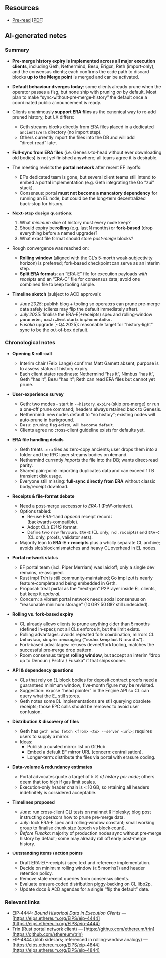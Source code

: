 ## Resources

- [Pre-read](https://www.notion.so/efdn/History-Expiry-f23g-207d9895554180779fc4c7f9e3d95817) [[PDF](Slides-notes/10-Jun-history-expiry-preread.pdf)]

## AI-generated notes

### Summary

* **Pre‑merge history expiry is implemented across all major execution clients**, including Geth, Nethermind, Besu, Erigon, Reth (import‑only), and the consensus clients; each confirms the code path to discard blocks **up to the Merge point** is merged and can be activated.
* **Default behaviour diverges today**: some clients already prune when the operator passes a flag, but none ship with pruning *on* by default. Most plan to make “sync‑without‑pre‑merge‑history” the default once a coordinated public announcement is ready.
* Clients unanimously **support ERA files** as the canonical way to re‑add pruned history, but UX differs:

  * Geth streams blocks directly from ERA files placed in a dedicated `ancients/era` directory (no import step).
  * Others currently import the files into the DB and will add “direct‑read” later.
* **Full‑sync from ERA files** (i.e. Genesis‑to‑head without ever downloading old bodies) is not yet finished anywhere; all teams agree it is desirable.
* The meeting revisits the **portal network** after recent EF layoffs:

  * EF’s dedicated team is gone, but several client teams still intend to embed a portal implementation (e.g. Geth integrating the Go “zui” stack).
  * Consensus: portal **must not become a mandatory dependency** for running an EL node, but could be the long‑term decentralized back‑stop for history.
* **Next‑step design questions**:

  1. What *minimum* slice of history must every node keep?
  2. Should expiry be **rolling** (e.g. last N months) or **fork‑based** (drop everything before a named upgrade)?
  3. What exact file format should store *post‑merge* blocks?
* Rough convergence was reached on:

  * **Rolling window** (aligned with the CL’s 5‑month weak‑subjectivity horizon) is preferred; fork‑based checkpoint can serve as an interim step.
  * **Split ERA formats**: an “ERA‑E” file for execution payloads *with receipts* and an “ERA‑C” file for consensus data; avoid one combined file to keep tooling simple.  
* **Timeline sketch** (subject to ACD approval):

  * *June 2025*: publish blog + tooling so operators can prune pre‑merge data safely (clients may flip the default immediately after).
  * *July 2025*: finalise the ERA‑E(+receipts) spec and rolling‑window parameter; each client starts implementation.
  * *Fusaka* upgrade (\~Q4 2025): reasonable target for “history‑light” sync to be the out‑of‑box default.

### Chronological notes

* **Opening & roll‑call**

  * Interim chair (Felix Lange) confirms Matt Garnett absent; purpose is to assess status of history expiry.
  * Each client states readiness: Nethermind “has it”, Nimbus “has it”, Geth “has it”, Besu “has it”; Reth can read ERA files but cannot yet prune.
* **User‑experience survey**

  * Geth: two modes – start in `--history.expire` (skip pre‑merge) or run a one‑off prune command; headers always retained back to Genesis.
  * Nethermind: new nodes default to “no history”; existing nodes will auto‑prune in background.
  * Besu: pruning flag exists, will become default.
  * Clients agree no cross‑client guideline exists for defaults yet.
* **ERA file handling details**

  * Geth treats `.era` files as zero‑copy ancients; user drops them into a folder and the RPC layer streams bodies on demand.
  * Nethermind currently *imports* the file into the DB; wants direct‑read parity.
  * Shared pain‑point: importing duplicates data and can exceed 1 TB transient disk usage.
  * Everyone still missing: **full‑sync directly from ERA** without classic body/receipt download.
* **Receipts & file‑format debate**
  * Need a post‑merge successor to *ERA‑1* (PoW‑oriented).
  * Options tabled:
    * Re‑use ERA‑1 and *append* receipt records (backwards‑compatible).
    * Adopt CL’s *E2HS* format.
    * Define two new flavours: `ERA‑E` (EL only, incl. receipts) and `ERA‑C` (CL only, proofs, validator sets).
  * Majority lean to **ERA‑E + receipts** plus a wholly separate CL archive; avoids slot/block mismatches and heavy CL overhead in EL nodes.
* **Portal network status**

  * EF portal team (incl. Piper Merriam) was laid off; only a single dev remains, re‑assigned.
  * Rust impl *Trin* is still community‑maintained; Go impl *zui* is nearly feature‑complete and being embedded in Geth.
  * Proposal: treat portal as the “next‑gen” P2P layer inside EL clients, but keep it *optional*.
  * Concern: a vibrant portal network needs social consensus on “reasonable minimum storage” (10 GB? 50 GB? still undecided).
* **Rolling vs. fork‑based expiry**

  * CL already allows clients to prune anything older than 5 months (defined in‑spec); not all CLs enforce it, but the limit exists.
  * Rolling advantages: avoids repeated fork coordination, mirrors CL behaviour, simpler messaging (“nodes keep last N months”).
  * Fork‑based advantages: re‑uses devnet/fork tooling, matches the successful pre‑merge drop pattern.
  * Room consensus: target **rolling window**, but accept an interim “drop up to Dencun / Pectra / Fusaka” if that ships sooner.
* **API & dependency questions**

  * CLs that rely on EL block bodies for deposit‑contract proofs need a guaranteed minimum window; five‑month figure may be revisited.
  * Suggestion: expose “head pointer” in the Engine API so CL can query what the EL still stores.
  * Geth notes some CL implementations are still querying obsolete receipts; those RPC calls should be removed to avoid user confusion.
* **Distribution & discovery of files**

  * Geth has `geth eras fetch <from> <to> --server <url>`; requires users to supply a mirror.
  * Ideas:
    * Publish a curated mirror list on GitHub.
    * Embed a default EF mirror URL (concern: centralisation).
    * Longer‑term: distribute the files via portal with erasure coding.
* **Data‑volume & redundancy estimates**

  * Portal advocates quote a target of *5 % of history per node*; others deem that too high if gas limit scales.
  * Execution‑only header chain is < 10 GB, so retaining all headers indefinitely is considered acceptable.
* **Timelines proposed**

  * *June*: run cross‑client CLI tests on mainnet & Holesky; blog post instructing operators how to prune pre‑merge data.
  * *July*: lock ERA‑E spec and rolling‑window constant; small working group to finalise chunk size (epoch vs block‑count).
  * *Before Fusaka*: majority of production nodes sync without pre‑merge history by default; some may already roll off early post‑merge history.
* **Outstanding items / action points**

  * Draft ERA‑E(+receipts) spec text and reference implementation.
  * Decide on minimum rolling window (≥ 5 months?) and header retention policy.
  * Remove stale receipt queries from consensus clients.
  * Evaluate erasure‑coded distribution piggy‑backing on CL libp2p.
  * Update docs & ACD agendas for a single “flip the default” date.

### Relevant links

* EIP‑4444: *Bound Historical Data in Execution Clients* — [https://eips.ethereum.org/EIPS/eip-4444](https://eips.ethereum.org/EIPS/eip-4444)
* Trin (Rust portal network client) — [https://github.com/ethereum/trin](https://github.com/ethereum/trin)
* EIP‑4844 (blob sidecars; referenced in rolling‑window analogy) — [https://eips.ethereum.org/EIPS/eip-4844](https://eips.ethereum.org/EIPS/eip-4844)
